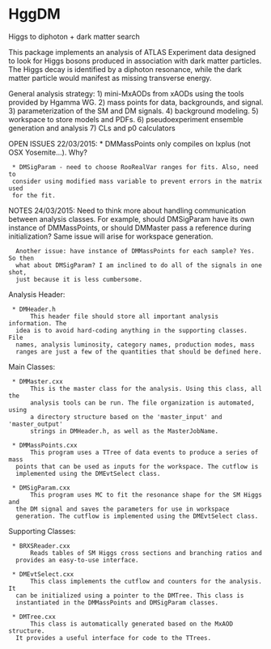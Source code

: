 # HggDM
Higgs to diphoton + dark matter search 

This package implements an analysis of ATLAS Experiment data designed to look
for Higgs bosons produced in association with dark matter particles. The Higgs
decay is identified by a diphoton resonance, while the dark matter particle
would manifest as missing transverse energy.

General analysis strategy:
     1) mini-MxAODs from xAODs using the tools provided by Hgamma WG.
     2) mass points for data, backgrounds, and signal.
     3) parameterization of the SM and DM signals.
     4) background modeling.
     5) workspace to store models and PDFs.
     6) pseudoexperiment ensemble generation and analysis 
     7) CLs and p0 calculators
     
OPEN ISSUES 22/03/2015: 
     * DMMassPoints only compiles on lxplus (not OSX Yosemite...). Why?
               
     * DMSigParam - need to choose RooRealVar ranges for fits. Also, need to
     consider using modified mass variable to prevent errors in the matrix used
     for the fit.

NOTES 24/03/2015:
      Need to think more about handling communication between analysis classes.
      For example, should DMSigParam have its own instance of DMMassPoints, or
      should DMMaster pass a reference during initialization? Same issue will 
      arise for workspace generation.
      
      Another issue: have instance of DMMassPoints for each sample? Yes. So then
      what about DMSigParam? I am inclined to do all of the signals in one shot,
      just because it is less cumbersome. 

      
      

Analysis Header:

     * DMHeader.h
          This header file should store all important analysis information. The
	  idea is to avoid hard-coding anything in the supporting classes. File
	  names, analysis luminosity, category names, production modes, mass
	  ranges are just a few of the quantities that should be defined here.

Main Classes:
     
     * DMMaster.cxx
          This is the master class for the analysis. Using this class, all the
     	  analysis tools can be run. The file organization is automated, using
     	  a directory structure based on the 'master_input' and 'master_output'
     	  strings in DMHeader.h, as well as the MasterJobName.

     * DMMassPoints.cxx
          This program uses a TTree of data events to produce a series of mass
	  points that can be used as inputs for the workspace. The cutflow is
	  implemented using the DMEvtSelect class.

     * DMSigParam.cxx
          This program uses MC to fit the resonance shape for the SM Higgs and 
	  the DM signal and saves the parameters for use in workspace 
	  generation. The cutflow is implemented using the DMEvtSelect class.

Supporting Classes:

     * BRXSReader.cxx
          Reads tables of SM Higgs cross sections and branching ratios and 
	  provides an easy-to-use interface.

     * DMEvtSelect.cxx
          This class implements the cutflow and counters for the analysis. It
	  can be initialized using a pointer to the DMTree. This class is 
	  instantiated in the DMMassPoints and DMSigParam classes. 

     * DMTree.cxx
          This class is automatically generated based on the MxAOD structure.
	  It provides a useful interface for code to the TTrees. 
